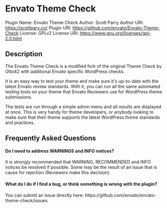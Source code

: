 # Envato Theme Check
Plugin Name: Envato Theme Check
Author: Scott Parry
Author URI: https://scottpary.co/
Plugin URI: https://github.com/envato/Envato-Theme-Check
License: GPLv2
License URI: https://www.gnu.org/licenses/gpl-2.0.html


## Description
<p>The Envato Theme Check is a modified fork of the original Theme Check by Otto42 with additional Envato specific WordPress checks.</p>
<p>It is an easy way to test your theme and make sure it's up-to-date with the latest Envato review standards. With it, you can run all the same automated testing tools on your theme that Envato Reviewers use for WordPress theme submissions.</p>

<p>The tests are run through a simple admin menu and all results are displayed at once. This is very handy for theme developers, or anybody looking to make sure that their theme supports the latest WordPress theme standards and practices.</p>

## Frequently Asked Questions

#### Do I need to address WARNINGS and INFO notices?
<p>It is strongly recommended that WARNING, RECOMMENDED and INFO notices be resolved if possible. Some may be the result of an issue that is cause for rejection (Reviewers make this decision).</p>

#### What do I do if I find a bug, or think something is wrong with the plugin?
<p>You can submit an issue directly here: https://github.com/envato/envato-theme-check/issues</p>